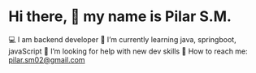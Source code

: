# Hi there, 👋 my name is Pilar S.M.

💻 I am backend developer
🌱 I’m currently learning java, springboot, javaScript
🤔 I’m looking for help with new dev skills
📩 How to reach me: pilar.sm02@gmail.com
